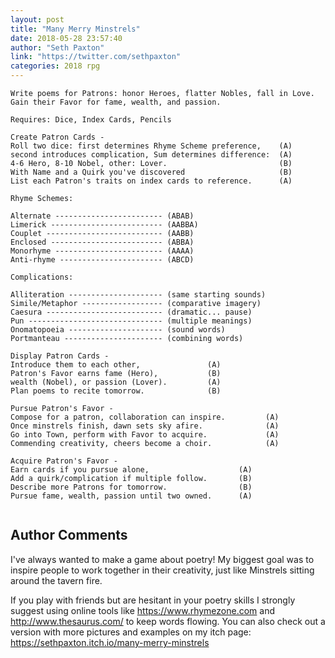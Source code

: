 ```yaml
---
layout: post
title: "Many Merry Minstrels"
date: 2018-05-28 23:57:40
author: "Seth Paxton"
link: "https://twitter.com/sethpaxton"
categories: 2018 rpg
---
```

```
Write poems for Patrons: honor Heroes, flatter Nobles, fall in Love. Gain their Favor for fame, wealth, and passion.

Requires: Dice, Index Cards, Pencils

Create Patron Cards - 
Roll two dice: first determines Rhyme Scheme preference,    (A)
second introduces complication, Sum determines difference:  (A)
4-6 Hero, 8-10 Nobel, other: Lover.                         (B) 
With Name and a Quirk you've discovered                     (B)
List each Patron's traits on index cards to reference.      (A)

Rhyme Schemes:

Alternate ------------------------ (ABAB)
Limerick ------------------------- (AABBA)
Couplet -------------------------- (AABB)
Enclosed ------------------------- (ABBA)
Monorhyme ------------------------ (AAAA)
Anti-rhyme ----------------------- (ABCD)

Complications:

Alliteration --------------------- (same starting sounds)
Simile/Metaphor ------------------ (comparative imagery)
Caesura -------------------------- (dramatic... pause)
Pun ------------------------------ (multiple meanings)
Onomatopoeia --------------------- (sound words)
Portmanteau ---------------------- (combining words)

Display Patron Cards - 
Introduce them to each other,               (A)
Patron's Favor earns fame (Hero),           (B)
wealth (Nobel), or passion (Lover).         (A)
Plan poems to recite tomorrow.              (B)

Pursue Patron's Favor - 
Compose for a patron, collaboration can inspire.         (A)
Once minstrels finish, dawn sets sky afire.              (A)
Go into Town, perform with Favor to acquire.             (A)
Commending creativity, cheers become a choir.            (A)

Acquire Patron's Favor - 
Earn cards if you pursue alone,                    (A)
Add a quirk/complication if multiple follow.       (B)
Describe more Patrons for tomorrow.                (B)
Pursue fame, wealth, passion until two owned.      (A)


```
## Author Comments 

I've always wanted to make a game about poetry! My biggest goal was to inspire people to work together in their creativity, just like Minstrels sitting around the tavern fire.

If you play with friends but are hesitant in your poetry skills I strongly suggest using online tools like https://www.rhymezone.com and http://www.thesaurus.com/ to keep words flowing. You can also check out a version with more pictures and examples on my itch page: https://sethpaxton.itch.io/many-merry-minstrels
